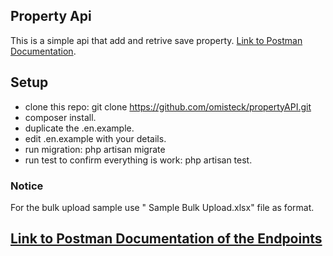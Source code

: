 ## Property Api

This is a simple api that add and retrive save property. [Link to Postman Documentation](https://documenter.getpostman.com/view/13660696/2s8ZDeTdyQ).

## Setup
- clone this repo: git clone https://github.com/omisteck/propertyAPI.git
- composer install.
- duplicate the .en.example.
- edit .en.example with your details.
- run migration: php artisan migrate
- run test to confirm everything is work: php artisan test.


###  Notice
For the bulk upload sample use " Sample Bulk Upload.xlsx" file as format.

## [Link to Postman Documentation of the Endpoints](https://documenter.getpostman.com/view/13660696/2s8ZDeTdyQ)